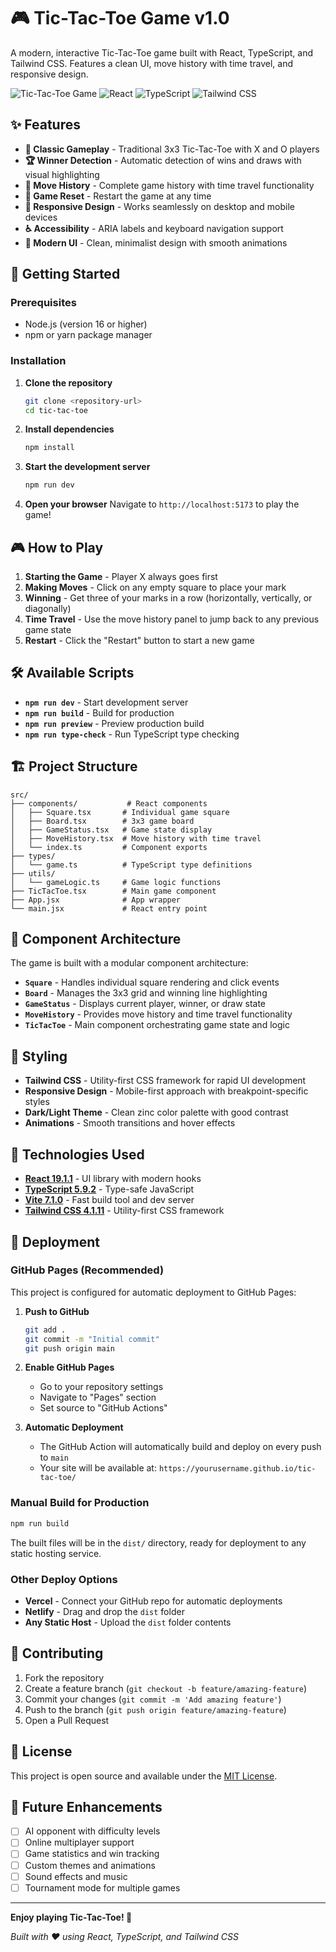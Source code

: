 # 🎮 Tic-Tac-Toe Game v1.0

A modern, interactive Tic-Tac-Toe game built with React, TypeScript, and Tailwind CSS. Features a clean UI, move history with time travel, and responsive design.

![Tic-Tac-Toe Game](https://img.shields.io/badge/Game-Tic--Tac--Toe-blue)
![React](https://img.shields.io/badge/React-19.1.1-61dafb)
![TypeScript](https://img.shields.io/badge/TypeScript-5.9.2-3178c6)
![Tailwind CSS](https://img.shields.io/badge/Tailwind%20CSS-4.1.11-38bdf8)

## ✨ Features

- **🎯 Classic Gameplay** - Traditional 3x3 Tic-Tac-Toe with X and O players
- **🏆 Winner Detection** - Automatic detection of wins and draws with visual highlighting
- **📜 Move History** - Complete game history with time travel functionality
- **🔄 Game Reset** - Restart the game at any time
- **📱 Responsive Design** - Works seamlessly on desktop and mobile devices
- **♿ Accessibility** - ARIA labels and keyboard navigation support
- **🎨 Modern UI** - Clean, minimalist design with smooth animations

## 🚀 Getting Started

### Prerequisites

- Node.js (version 16 or higher)
- npm or yarn package manager

### Installation

1. **Clone the repository**
   ```bash
   git clone <repository-url>
   cd tic-tac-toe
   ```

2. **Install dependencies**
   ```bash
   npm install
   ```

3. **Start the development server**
   ```bash
   npm run dev
   ```

4. **Open your browser**
   Navigate to `http://localhost:5173` to play the game!

## 🎮 How to Play

1. **Starting the Game** - Player X always goes first
2. **Making Moves** - Click on any empty square to place your mark
3. **Winning** - Get three of your marks in a row (horizontally, vertically, or diagonally)
4. **Time Travel** - Use the move history panel to jump back to any previous game state
5. **Restart** - Click the "Restart" button to start a new game

## 🛠️ Available Scripts

- **`npm run dev`** - Start development server
- **`npm run build`** - Build for production
- **`npm run preview`** - Preview production build
- **`npm run type-check`** - Run TypeScript type checking

## 🏗️ Project Structure

```
src/
├── components/           # React components
│   ├── Square.tsx       # Individual game square
│   ├── Board.tsx        # 3x3 game board
│   ├── GameStatus.tsx   # Game state display
│   ├── MoveHistory.tsx  # Move history with time travel
│   └── index.ts         # Component exports
├── types/
│   └── game.ts          # TypeScript type definitions
├── utils/
│   └── gameLogic.ts     # Game logic functions
├── TicTacToe.tsx        # Main game component
├── App.jsx              # App wrapper
└── main.jsx             # React entry point
```

## 🧩 Component Architecture

The game is built with a modular component architecture:

- **`Square`** - Handles individual square rendering and click events
- **`Board`** - Manages the 3x3 grid and winning line highlighting
- **`GameStatus`** - Displays current player, winner, or draw state
- **`MoveHistory`** - Provides move history and time travel functionality
- **`TicTacToe`** - Main component orchestrating game state and logic

## 🎨 Styling

- **Tailwind CSS** - Utility-first CSS framework for rapid UI development
- **Responsive Design** - Mobile-first approach with breakpoint-specific styles
- **Dark/Light Theme** - Clean zinc color palette with good contrast
- **Animations** - Smooth transitions and hover effects

## 🔧 Technologies Used

- **[React 19.1.1](https://react.dev/)** - UI library with modern hooks
- **[TypeScript 5.9.2](https://www.typescriptlang.org/)** - Type-safe JavaScript
- **[Vite 7.1.0](https://vitejs.dev/)** - Fast build tool and dev server
- **[Tailwind CSS 4.1.11](https://tailwindcss.com/)** - Utility-first CSS framework

## 🚀 Deployment

### GitHub Pages (Recommended)

This project is configured for automatic deployment to GitHub Pages:

1. **Push to GitHub**
   ```bash
   git add .
   git commit -m "Initial commit"
   git push origin main
   ```

2. **Enable GitHub Pages**
   - Go to your repository settings
   - Navigate to "Pages" section
   - Set source to "GitHub Actions"

3. **Automatic Deployment**
   - The GitHub Action will automatically build and deploy on every push to `main`
   - Your site will be available at: `https://yourusername.github.io/tic-tac-toe/`

### Manual Build for Production

```bash
npm run build
```

The built files will be in the `dist/` directory, ready for deployment to any static hosting service.

### Other Deploy Options

- **Vercel** - Connect your GitHub repo for automatic deployments
- **Netlify** - Drag and drop the `dist` folder
- **Any Static Host** - Upload the `dist` folder contents

## 🤝 Contributing

1. Fork the repository
2. Create a feature branch (`git checkout -b feature/amazing-feature`)
3. Commit your changes (`git commit -m 'Add amazing feature'`)
4. Push to the branch (`git push origin feature/amazing-feature`)
5. Open a Pull Request

## 📝 License

This project is open source and available under the [MIT License](LICENSE).

## 🎯 Future Enhancements

- [ ] AI opponent with difficulty levels
- [ ] Online multiplayer support
- [ ] Game statistics and win tracking
- [ ] Custom themes and animations
- [ ] Sound effects and music
- [ ] Tournament mode for multiple games

---

**Enjoy playing Tic-Tac-Toe! 🎉**

*Built with ❤️ using React, TypeScript, and Tailwind CSS*
